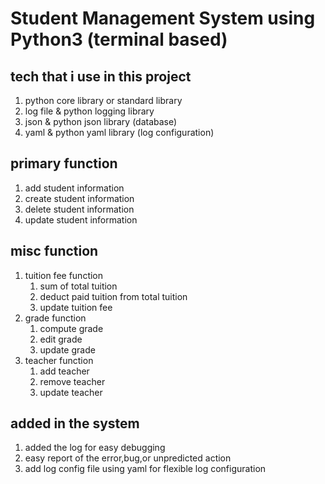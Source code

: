 # Student Management System using Python3 (terminal based) <br>
## tech that i use in this project
1. python core library or standard library
2. log file & python logging library
3. json & python json library (database)
4. yaml & python yaml library (log configuration)
## primary function
1. add student information
2. create student information
3. delete student information
4. update student information
## misc function
1. tuition fee function
    1. sum of total tuition
    2. deduct paid tuition from total tuition
    3. update  tuition fee
2. grade function
    1. compute grade
    2. edit grade
    3. update grade
3. teacher function
    1. add teacher
    2. remove teacher
    3. update teacher
## added in the system 
1. added the log for easy debugging
2. easy report of the error,bug,or unpredicted action
3. add log config file using yaml for flexible log configuration


